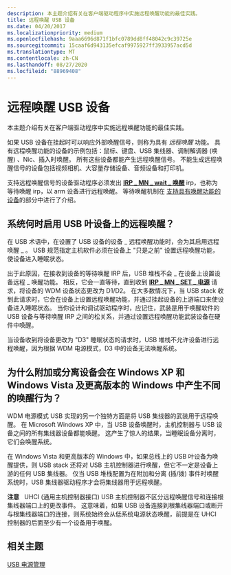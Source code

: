 ```yaml
---
description: 本主题介绍有关在客户端驱动程序中实施远程唤醒功能的最佳实践。
title: 远程唤醒 USB 设备
ms.date: 04/20/2017
ms.localizationpriority: medium
ms.openlocfilehash: 9aaa6696d871f1bfc0789dd8ff48042c9c39725e
ms.sourcegitcommit: 15caaf6d943135efcaf9975927ff3933957acd5d
ms.translationtype: MT
ms.contentlocale: zh-CN
ms.lasthandoff: 08/27/2020
ms.locfileid: "88969408"
---
```

# <a name="remote-wakeup-of-usb-devices"></a>远程唤醒 USB 设备


本主题介绍有关在客户端驱动程序中实施远程唤醒功能的最佳实践。

如果 USB 设备在挂起时可以响应外部唤醒信号，则称为具有 *远程唤醒* 功能。 具有远程唤醒功能的设备的示例包括：鼠标、键盘、USB 集线器、调制解调器 (唤醒) 、Nic、插入时唤醒。 所有这些设备都能产生远程唤醒信号。 不能生成远程唤醒信号的设备包括视频相机、大容量存储设备、音频设备和打印机。

支持远程唤醒信号的设备驱动程序必须发出 [**IRP \_ MN \_ wait \_ 唤醒**](https://docs.microsoft.com/windows-hardware/drivers/kernel/irp-mn-wait-wake) irp，也称为等待唤醒 irp，以 arm 设备进行远程唤醒。 等待唤醒机制在 [支持具有唤醒功能的设备](https://docs.microsoft.com/windows-hardware/drivers/kernel/supporting-devices-that-have-wake-up-capabilities)的部分中进行了介绍。

## <a name="when-does-the-system-enable-remote-wakeup-on-a-usb-leaf-device"></a>系统何时启用 USB 叶设备上的远程唤醒？


在 USB 术语中，在设置了 USB 设备的设备 \_ 远程唤醒功能时，会为其启用远程唤醒 \_ 。 USB 规范指定主机软件必须在设备上 "只是之前" 设置远程唤醒功能，使设备进入睡眠状态。

出于此原因，在接收到设备的等待唤醒 IRP 后，USB 堆栈不会 \_ 在设备上设置设备远程 \_ 唤醒功能。 相反，它会一直等待，直到收到 [**IRP \_ MN \_ SET \_ 电源**](https://docs.microsoft.com/windows-hardware/drivers/kernel/irp-mn-set-power) 请求，将设备的 WDM 设备状态更改为 D1/D2。 在大多数情况下，当 USB stack 收到此请求时，它会在设备上设置远程唤醒功能，并通过挂起设备的上游端口来使设备进入睡眠状态。 当你设计和调试驱动程序时，应记住，武装是用于唤醒软件的 USB 设备与等待唤醒 IRP 之间的松关系，并通过设置远程唤醒功能武装设备在硬件中唤醒。

当设备收到将设备更改为 "D3" 睡眠状态的请求时，USB 堆栈不允许设备进行远程唤醒，因为根据 WDM 电源模式，D3 中的设备无法唤醒系统。

## <a name="why-does-attaching-or-detaching-my-device-produce-a-different-wakeup-behavior-in-windows-xp-and-windows-vista-and-later-versions-of-windows"></a>为什么附加或分离设备会在 Windows XP 和 Windows Vista 及更高版本的 Windows 中产生不同的唤醒行为？


WDM 电源模式 USB 实现的另一个独特方面是将 USB 集线器的武装用于远程唤醒。 在 Microsoft Windows XP 中，当 USB 设备唤醒时，主机控制器与 USB 设备之间的所有集线器设备都能唤醒。 这产生了惊人的结果，当睡眠设备分离时，它们会唤醒系统。

在 Windows Vista 和更高版本的 Windows 中，如果总线上的 USB 叶设备为唤醒提供，则 USB stack 还将对 USB 主机控制器进行唤醒，但它不一定是设备上游的任何 USB 集线器。 仅当 USB 堆栈配置为在附加和分离 (插/拨) 事件时唤醒系统时，USB 集线器驱动程序才会将集线器用于远程唤醒。

**注意**   UHCI (通用主机控制器接口) USB 主机控制器不区分远程唤醒信号和连接根集线器端口上的更改事件。 这意味着，如果 USB 设备连接到根集线器端口或断开与根集线器端口的连接，则系统始终会从低系统电源状态唤醒，前提是在 UHCI 控制器的后面至少有一个设备用于唤醒。

 

## <a name="related-topics"></a>相关主题
[USB 电源管理](usb-power-management.md)  



